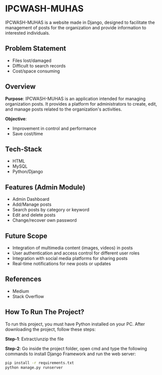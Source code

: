 # IPCWASH-MUHAS

IPCWASH-MUHAS is a website made in Django, designed to facilitate the management of posts for the organization and provide information to interested individuals.

## Problem Statement

- Files lost/damaged
- Difficult to search records
- Cost/space consuming

## Overview

**Purpose**: IPCWASH-MUHAS is an application intended for managing organization posts. It provides a platform for administrators to create, edit, and manage posts related to the organization's activities.

**Objective**:
- Improvement in control and performance
- Save cost/time

## Tech-Stack
- HTML
- MySQL
- Python/Django

## Features (Admin Module)

- Admin Dashboard
- Add/Manage posts
- Search posts by category or keyword
- Edit and delete posts
- Change/recover own password

## Future Scope

- Integration of multimedia content (images, videos) in posts
- User authentication and access control for different user roles
- Integration with social media platforms for sharing posts
- Real-time notifications for new posts or updates

## References

- Medium
- Stack Overflow

## How To Run The Project?

To run this project, you must have Python installed on your PC. After downloading the project, follow these steps:

**Step-1**: Extract/unzip the file

**Step-2**: Go inside the project folder, open cmd and type the following commands to install Django Framework and run the web server:

```bash
pip install -r requirements.txt
python manage.py runserver
